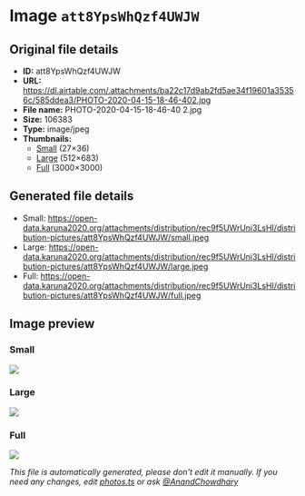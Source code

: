 # Image `att8YpsWhQzf4UWJW`

## Original file details

- **ID:** att8YpsWhQzf4UWJW
- **URL:** https://dl.airtable.com/.attachments/ba22c17d9ab2fd5ae34f19601a35356c/585ddea3/PHOTO-2020-04-15-18-46-402.jpg
- **File name:** PHOTO-2020-04-15-18-46-40 2.jpg
- **Size:** 106383
- **Type:** image/jpeg
- **Thumbnails:**
  - [Small](https://dl.airtable.com/.attachmentThumbnails/4dbf7868aa1045cb0c67e7f9dd86023e/fa35763c) (27×36)
  - [Large](https://dl.airtable.com/.attachmentThumbnails/77b445cf0f736944445e259f73fc4d63/81d737cc) (512×683)
  - [Full](https://dl.airtable.com/.attachmentThumbnails/00d25d0fd68aaa81093abced41bfbc91/2341b9dc) (3000×3000)

## Generated file details

- Small: https://open-data.karuna2020.org/attachments/distribution/rec9f5UWrUni3LsHI/distribution-pictures/att8YpsWhQzf4UWJW/small.jpeg
- Large: https://open-data.karuna2020.org/attachments/distribution/rec9f5UWrUni3LsHI/distribution-pictures/att8YpsWhQzf4UWJW/large.jpeg
- Full: https://open-data.karuna2020.org/attachments/distribution/rec9f5UWrUni3LsHI/distribution-pictures/att8YpsWhQzf4UWJW/full.jpeg

## Image preview

### Small

![](https://open-data.karuna2020.org/attachments/distribution/rec9f5UWrUni3LsHI/distribution-pictures/att8YpsWhQzf4UWJW/small.jpeg)

### Large

![](https://open-data.karuna2020.org/attachments/distribution/rec9f5UWrUni3LsHI/distribution-pictures/att8YpsWhQzf4UWJW/large.jpeg)

### Full

![](https://open-data.karuna2020.org/attachments/distribution/rec9f5UWrUni3LsHI/distribution-pictures/att8YpsWhQzf4UWJW/full.jpeg)

_This file is automatically generated, please don't edit it manually. If you need any changes, edit [photos.ts](/photos.ts) or ask [@AnandChowdhary](https://github.com/AnandChowdhary)_

